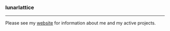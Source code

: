 ### lunarlattice
---

Please see my [website](https://lunarlettuce.github.io/) for information about me and my active projects.
